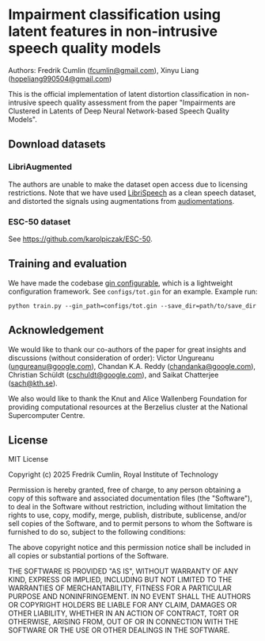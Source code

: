 # Impairment classification using latent features in non-intrusive speech quality models

Authors: Fredrik Cumlin (fcumlin@gmail.com), Xinyu Liang (hopeliang990504@gmail.com)

This is the official implementation of latent distortion classification in non-intrusive speech quality assessment from the paper "Impairments are Clustered in Latents of Deep Neural Network-based Speech Quality Models".

## Download datasets

### LibriAugmented
The authors are unable to make the dataset open access due to licensing restrictions. Note that we have used [LibriSpeech](https://www.openslr.org/94/) as a clean speech dataset, and distorted the signals using augmentations from [audiomentations](https://github.com/iver56/audiomentations).

### ESC-50 dataset
See https://github.com/karolpiczak/ESC-50.

## Training and evaluation
We have made the codebase [gin configurable](https://github.com/google/gin-config), which is a lightweight configuration framework. See `configs/tot.gin` for an example. Example run:
```
python train.py --gin_path=configs/tot.gin --save_dir=path/to/save_dir
```

## Acknowledgement
We would like to thank our co-authors of the paper for great insights and discussions (without consideration of order): Victor Ungureanu (ungureanu@google.com), Chandan K.A. Reddy (chandanka@google.com), Christian Schüldt (cschuldt@google.com), and Saikat Chatterjee (sach@kth.se).

We also would like to thank the Knut and Alice Wallenberg Foundation for providing computational resources at the Berzelius cluster at the National Supercomputer Centre.

## License
MIT License

Copyright (c) 2025 Fredrik Cumlin, Royal Institute of Technology

Permission is hereby granted, free of charge, to any person obtaining
a copy of this software and associated documentation files (the
"Software"), to deal in the Software without restriction, including
without limitation the rights to use, copy, modify, merge, publish,
distribute, sublicense, and/or sell copies of the Software, and to
permit persons to whom the Software is furnished to do so, subject to
the following conditions:

The above copyright notice and this permission notice shall be
included in all copies or substantial portions of the Software.

THE SOFTWARE IS PROVIDED "AS IS", WITHOUT WARRANTY OF ANY KIND,
EXPRESS OR IMPLIED, INCLUDING BUT NOT LIMITED TO THE WARRANTIES OF
MERCHANTABILITY, FITNESS FOR A PARTICULAR PURPOSE AND
NONINFRINGEMENT. IN NO EVENT SHALL THE AUTHORS OR COPYRIGHT HOLDERS BE
LIABLE FOR ANY CLAIM, DAMAGES OR OTHER LIABILITY, WHETHER IN AN ACTION
OF CONTRACT, TORT OR OTHERWISE, ARISING FROM, OUT OF OR IN CONNECTION
WITH THE SOFTWARE OR THE USE OR OTHER DEALINGS IN THE SOFTWARE.
